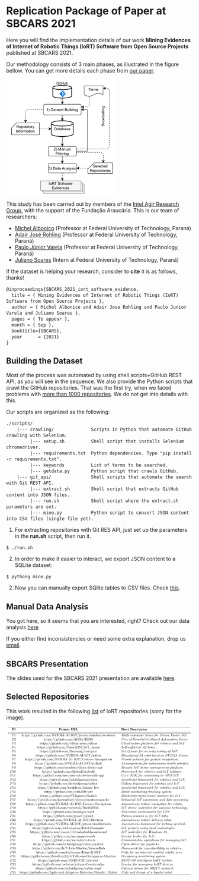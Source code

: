 # Replication Package of Paper at SBCARS 2021

Here you will find the implementation details of our work **Mining Evidences of Internet of Robotic Things (IoRT) Software from Open Source Projects** published at SBCARS 2021.

Our methodology consists of 3 main phases, as illustrated in the figure bellow. You can get more details each phase from [our paper](https://nuvem.utfpr.edu.br/index.php/s/jWcSX4fDkBYdvnJ).

<img src="./workflow.png" width="300" align="center" alt="Work Methodology">

This study has been carried out by members of the [Intel Agir Research Group](https://intelagir-research-group.github.io/), with the support of the Fundação Araucária. This is our team of researchers:

- [Michel Albonico](https://michelalbonico.github.io) (Professor at Federal University of Technology, Paraná) 
- [Adair José Rohling](https://scholar.google.com/citations?user=YhGAMeQAAAAJ&hl=pt-BR) (Professor at Federal University of Technology, Paraná)
- [Paulo Júnior Varela](https://scholar.google.com/citations?user=hI4vnxAAAAAJ&hl=pt-BR) (Professor at Federal University of Technology, Paraná)
- [Juliano Soares](#) (Intern at Federal University of Technology, Paraná)

If the dataset is helping your research, consider to **cite** it is as follows, thanks!

```
@inproceedings{SBCARS_2021_iort_software_evidence,
  title = { Mining Evidences of Internet of Robotic Things (IoRT) Software from Open Source Projects },
  author = { Michel Albonico and Adair Jose Rohling and Paulo Junior Varela and Juliano Soares },
  pages = { To appear },
  month = { Sep },
  booktitle={SBCARS},
  year      = {2021}
}
```

## Building the Dataset

Most of the process was automated by using shell scripts+GitHub REST API, as you will see in the sequence. We also provide the Python scripts that crawl the GitHub repositories. That was the first try, when we faced problems with [more than 1000 repositories](https://github.com/sourcegraph/sourcegraph/issues/2562). We do not get into details with this.

Our scripts are organized as the following:

```
./scripts/
    |--- crawling/     		    Scripts in Python that automate GitHub crawling with Selenium.
         |--- setup.sh          Shell script that installs Selenium chromedriver.
         |--- requirements.txt  Python dependencies. Type "pip install -r requirements.txt".
         |--- keywords          List of terms to be searched.
         |--- getdata.py        Python script that crawls GitHub.
    |--- git_api/       		Shell scripts that automate the search with Git REST API.
         |--- extract.sh        Shell script that extracts GitHub content into JSON files.
         |--- run.sh            Shell script where the extract.sh parameters are set.
         |--- mine.py           Python script to convert JSON content into CSV files (single file yet).
```

1) For extracting repositories with Git RES API, just set up the parameters in the **run.sh** script, then run it.
```
$ ./run.sh
```

2) In order to make it easier to interact, we export JSON content to a SQLite dataset:
```
$ pythong mine.py
```

2) Now you can manually export SQlite tables to CSV files. Check [this](https://www.sqlitetutorial.net/sqlite-tutorial/sqlite-export-csv/).

## Manual Data Analysis

You got here, so it seems that you are interested, right? Check out our data analysis [here](https://docs.google.com/spreadsheets/d/1CsLUjaCNy3LT6rFMImbM0fqySriKSE5gOBEp0ZMEQho/edit?usp=sharing)

If you either find inconsistencies or need some extra explanation, drop us [email](mailto:michelalbonico@utfpr.edu.br).

## SBCARS Presentation

The slides used for the SBCARS 2021 presentation are available [here](./sbcars_2021.pdf).

## Selected Repositories

This work resulted in the following [list](https://docs.google.com/spreadsheets/d/1zZBJivV7sx2SO8pTwbgYK3lmMYP2hXs7VvVjS3vLFdY/edit?usp=sharing) of IoRT repositories (sorry for the image). 

![Selected Repositories](./selected-repos.png)
